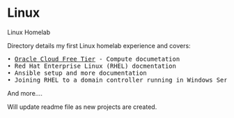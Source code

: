 # Linux
Linux Homelab

Directory details my first Linux homelab experience and covers:
<pre>
• <a href="https://github.com/JHumphreys89/Linux/wiki/Oracle-Cloud-OCI-Wiki">Oracle Cloud Free Tier</a> - Compute documetation
• Red Hat Enterprise Linux (RHEL) docmentation
• Ansible setup and more documentation
• Joining RHEL to a domain controller running in Windows Server 2019
</pre>
And more....

Will update readme file as new projects are created.

